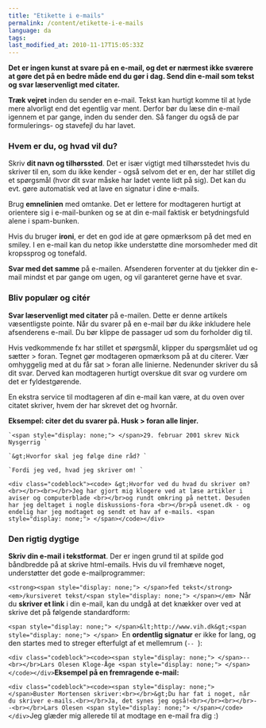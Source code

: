 ```yaml
---
title: "Etikette i e-mails"
permalink: /content/etikette-i-e-mails
language: da
tags:
last_modified_at: 2010-11-17T15:05:33Z
---
```


**Det er ingen kunst at svare på en e-mail, og det er nærmest ikke sværere at gøre det på en bedre måde end du gør i dag. Send din e-mail som tekst og svar læservenligt med citater.**

**Træk vejret** inden du sender en e-mail. Tekst kan hurtigt komme til at lyde mere alvorligt end det egentlig var ment. Derfor bør du læse din e-mail igennem et par gange, inden du sender den. Så fanger du også de par formulerings- og stavefejl du har lavet.

### Hvem er du, og hvad vil du?

Skriv **dit navn og tilhørssted**. Det er især vigtigt med tilhørsstedet hvis du skriver til en, som du ikke kender - også selvom det er en, der har stillet dig et spørgsmål (hvor dit svar måske har ladet vente lidt på sig). Det kan du evt. gøre automatisk ved at lave en signatur i dine e-mails.

Brug **emnelinien** med omtanke. Det er lettere for modtageren hurtigt at orientere sig i e-mail-bunken og se at din e-mail faktisk er betydningsfuld alene i spam-bunken.

Hvis du bruger **ironi**, er det en god ide at gøre opmærksom på det med en smiley. I en e-mail kan du netop ikke understøtte dine morsomheder med dit kropssprog og tonefald.

**Svar med det samme** på e-mailen. Afsenderen forventer at du tjekker din e-mail mindst et par gange om ugen, og vil garanteret gerne have et svar.

### Bliv populær og citér

**Svar læservenligt med citater** på e-mailen. Dette er denne artikels væsentligste pointe. Når du svarer på en e-mail bør du _ikke_ inkludere hele afsenderens e-mail. Du bør klippe de passager ud som du forholder dig til.

Hvis vedkommende fx har stillet et spørgsmål, klipper du spørgsmålet ud og sætter > foran. Tegnet gør modtageren opmærksom på at du citerer. Vær omhyggelig med at du får sat > foran alle linierne. Nedenunder skriver du så dit svar. Derved kan modtageren hurtigt overskue dit svar og vurdere om det er fyldestgørende.

En ekstra service til modtageren af din e-mail kan være, at du oven over citatet skriver, hvem der har skrevet det og hvornår.

**Eksempel: citer det du svarer på. Husk > foran alle linjer.**

```
`<span style="display: none;"> </span>29. februar 2001 skrev Nick Nysgerrig `

`&gt;Hvorfor skal jeg følge dine råd? `

`Fordi jeg ved, hvad jeg skriver om! `

<div class="codeblock"><code> &gt;Hvorfor ved du hvad du skriver om?<br></br><br></br>Jeg har gjort mig klogere ved at læse artikler i aviser og computerblade <br></br>og rundt omkring på nettet. Desuden har jeg deltaget i nogle diskussions-fora <br></br>på usenet.dk - og endelig har jeg modtaget og sendt et hav af e-mails. <span style="display: none;"> </span></code></div>
```
### Den rigtig dygtige

**Skriv din e-mail i tekstformat**. Der er ingen grund til at spilde god båndbredde på at skrive html-emails. Hvis du vil fremhæve noget, understøtter det gode e-mailprogrammer:

`<strong><span style="display: none;"> </span>fed tekst</strong> <em>/kursiveret tekst/<span style="display: none;"> </span></em> `Når du **skriver et link** i din e-mail, kan du undgå at det knækker over ved at skrive det på følgende standardform:

`<span style="display: none;"> </span>&lt;http://www.vih.dk&gt;<span style="display: none;"> </span> `En **ordentlig signatur** er ikke for lang, og den startes med to streger efterfulgt af et mellemrum (`-- `):

`<div class="codeblock"><code><span style="display: none;"> </span>--<br></br>Lars Olesen Kloge-Åge <span style="display: none;"> </span></code></div>`**Eksempel på en fremragende e-mail:**

`<div class="codeblock"><code><span style="display: none;"> </span>Buster Mortensen skriver:<br></br>&gt;Du har fat i noget, når du skriver e-mails.<br></br>Ja, det synes jeg også!<br></br><br></br>--<br></br>Lars Olesen <span style="display: none;"> </span></code></div>`Jeg glæder mig allerede til at modtage en e-mail fra dig :)
